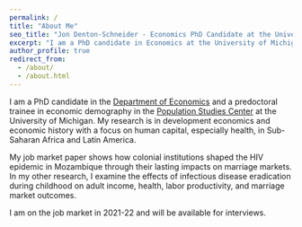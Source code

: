 ```yaml
---
permalink: /
title: "About Me"
seo_title: "Jon Denton-Schneider - Economics PhD Candidate at the University of Michigan"
excerpt: "I am a PhD candidate in Economics at the University of Michigan studying development and history with a focus on human capital."
author_profile: true
redirect_from: 
  - /about/
  - /about.html
---
```


I am a PhD candidate in the [Department of Economics](https://lsa.umich.edu/econ "Department of Economics") and a predoctoral trainee in economic demography in the [Population Studies Center](https://www.psc.isr.umich.edu/ "Population Studies Center") at the University of Michigan. My research is in development economics and economic history with a focus on human capital, especially health, in Sub-Saharan Africa and Latin America.

My job market paper shows how colonial institutions shaped the HIV epidemic in Mozambique through their lasting impacts on marriage markets. In my other research, I examine the effects of infectious disease eradication during childhood on adult income, health, labor productivity, and marriage market outcomes.

I am on the job market in 2021-22 and will be available for interviews.

